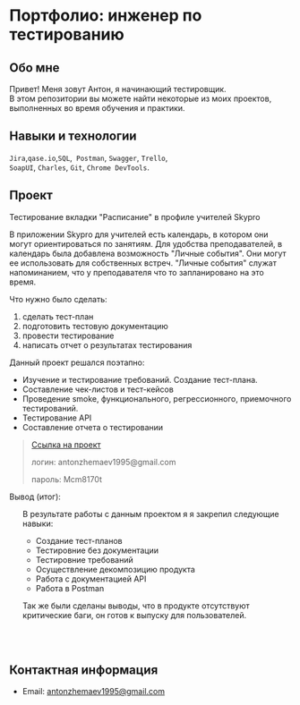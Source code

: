 # Портфолио: инженер по тестированию

## Обо мне 

Привет! Меня зовут Антон, я начинающий тестировщик. <br>
В этом репозитории вы можете найти некоторые из моих проектов, выполненных во время обучения и практики.
<br>

## Навыки и технологии
``Jira``,``qase.io``,``SQL``,`` Postman``, ``Swagger``, ``Trello``, <br>
``SoapUI``,  ``Charles``, ``Git``, ``Chrome DevTools``.




## Проект

<p>Тестирование вкладки "Расписание" в профиле учителей Skypro</p>

<p>В приложении Skypro для учителей есть календарь, в котором они могут ориентироваться по занятиям. Для удобства преподавателей, в календарь была добавлена возможность "Личные события". Они могут ее использовать для собственных встреч. "Личные события" служат напоминанием, что у преподавателя что то запланировано на это время. </p>


<p>Что нужно было сделать:<p>
  
<ol>
  <li>сделать тест-план </li>
  <li>подготовить тестовую документацию</li>
  <li>провести тестирование</li>
  <li>написать отчет о результатах тестирования</li>
</ol>

<p>Данный проект решался поэтапно:

- Изучение и тестирование требований.  Создание тест-плана.
- Составление чек-листов и тест-кейсов
- Проведение smoke, функционального, регрессионного, приемочного тестирований.
- Тестирование API
- Составление отчета о тестировании<p>

> <a href="https://zhemaev-bug-report.atlassian.net/l/cp/3k3Lg0re">Ссылка на проект</a>
> <p> логин: antonzhemaev1995@gmail.com </p>
> <p> пароль: Mcm8170t </p>

<p>Вывод (итог):<p>
<ol>
  В результате работы с данным проектом я я закрепил следующие навыки: <p>
  
  - Создание тест-планов
  - Тестировние без документации
  - Тестировние требований
  - Осуществление декомпозицию продукта
  - Работа с документацией API
  - Работа в Postman<p>
  
  Так же были сделаны выводы, что в продукте отсутствуют критические баги, он готов к выпуску для пользователей.
</ol>
<br> 

<br> 




## Контактная информация
- Email: antonzhemaev1995@gmail.com
